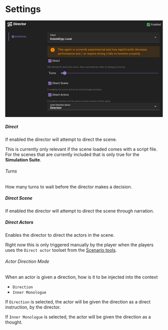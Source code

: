 # Settings

![Director agent settings](/img/0.26.0/director-agent-settings.png)

##### Direct

If enabled the director will attempt to direct the scene.

This is currently only relevant if the scene loaded comes with a script file. For the scenes that are currently included that is only true for the **Simulation Suite**.

###### Turns

How many turns to wait before the director makes a decision.

##### Direct Scene

If enabled the director will attempt to direct the scene through narration.

##### Direct Actors

Enables the director to direct the actors in the scene.

Right now this is only triggered manually by the player when the players uses the `Direct actor` toolset from the [Scenario tools](/user-guide/scenario-tools).

###### Actor Direction Mode

When an actor is given a direction, how is it to be injected into the context

- `Direction`
- `Inner Monologue`

If `Direction` is selected, the actor will be given the direction as a direct instruction, by the director.

If `Inner Monologue` is selected, the actor will be given the direction as a thought.